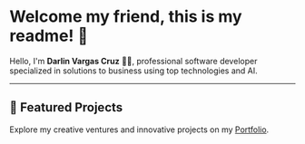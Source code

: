 # Welcome my friend, this is my readme! 🚀

Hello, I'm **Darlin Vargas Cruz** 👨‍💻, professional software developer specialized in solutions to business using top technologies and AI.

---
## 🌟 Featured Projects

Explore my creative ventures and innovative projects on my [Portfolio](https://darlinvc.dev).

